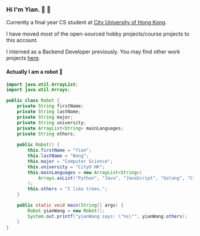 ### Hi I'm Yian. 👋 🌳

<!--
**clikiii/clikiii** is a ✨ _special_ ✨ repository because its `README.md` (this file) appears on your GitHub profile.

Here are some ideas to get you started:

- 🔭 I’m currently working on ...
- 🌱 I’m currently learning ...
- 👯 I’m looking to collaborate on ...
- 🤔 I’m looking for help with ...
- 💬 Ask me about ...
- 📫 How to reach me: ...
- 😄 Pronouns: ...
- ⚡ Fun fact: ...
-->

Currently a final year CS student at [City University of Hong Kong](https://www.cityu.edu.hk/).

I have moved most of the open-sourced hobby projects/course projects to this account. 

I interned as a Backend Developer previously. You may find other work projects [here](https://github.com/YianW).


#### Actually I am a robot 🤖️
```Java
import java.util.ArrayList;
import java.util.Arrays;

public class Robot {
    private String firstName;
    private String lastName;
    private String major;
    private String university;
    private ArrayList<String> mainLanguages;
    private String others;
    
    public Robot() {
        this.firstName = "Yian";
        this.lastName = "Wang";
        this.major = "Computer Science";
        this.university = "CityU HK";
        this.mainLanguages = new ArrayList<String>(
            Arrays.asList("Python", "Java", "JavaScript", "Golang", "C++")
        );
        this.others = "I like trees.";
    }

    public static void main(String[] args) {
        Robot yianWang = new Robot();
        System.out.printf("yianWang says: \"%s\"", yianWang.others);
    }
}
```
